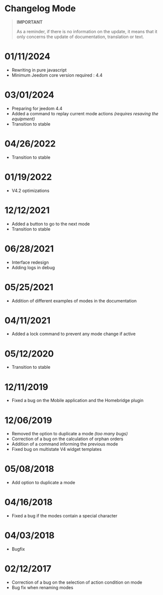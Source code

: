 # Changelog Mode

>**IMPORTANT**
>
>As a reminder, if there is no information on the update, it means that it only concerns the update of documentation, translation or text.

# 01/11/2024

- Rewriting in pure javascript
- Minimum Jeedom core version required : 4.4

# 03/01/2024

- Preparing for jeedom 4.4
- Added a command to replay current mode actions *(requires resaving the equipment)*
- Transition to stable

# 04/26/2022

- Transition to stable

# 01/19/2022

- V4.2 optimizations

# 12/12/2021

- Added a button to go to the next mode
- Transition to stable

# 06/28/2021

- Interface redesign
- Adding logs in debug

# 05/25/2021

- Addition of different examples of modes in the documentation

# 04/11/2021

- Added a lock command to prevent any mode change if active

# 05/12/2020

- Transition to stable

# 12/11/2019

- Fixed a bug on the Mobile application and the Homebridge plugin

# 12/06/2019

- Removed the option to duplicate a mode *(too many bugs)*
- Correction of a bug on the calculation of orphan orders
- Addition of a command informing the previous mode
- Fixed bug on multistate V4 widget templates

# 05/08/2018

- Add option to duplicate a mode

# 04/16/2018

- Fixed a bug if the modes contain a special character

# 04/03/2018

- Bugfix

# 02/12/2017

- Correction of a bug on the selection of action condition on mode
- Bug fix when renaming modes
